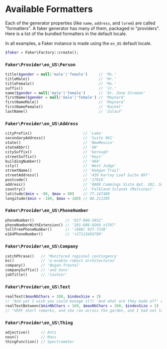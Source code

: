# Available Formatters

Each of the generator properties (like `name`, `address`, and `lorem`) are called "formatters". A faker generator has
many of them, packaged in "providers". Here is a list of the bundled formatters in the default locale.

In all examples, a Faker instance is made using the `en_US` default locale.

```php
$faker = Faker\Factory::create();
```

### `Faker\Provider\en_US\Person`

```php
title($gender = null|'male'|'female')     // 'Ms.'
titleMale()                               // 'Mr.'
titleFemale()                             // 'Ms.'
suffix()                                  // 'Jr.'
name($gender = null|'male'|'female')      // 'Dr. Zane Stroman'
firstName($gender = null|'male'|'female') // 'Maynard'
firstNameMale()                           // 'Maynard'
firstNameFemale()                         // 'Rachel'
lastName()                                // 'Zulauf'
```

### `Faker\Provider\en_US\Address`

```php
cityPrefix()                       // 'Lake'
secondaryAddress()                 // 'Suite 961'
state()                            // 'NewMexico'
stateAbbr()                        // 'OH'
citySuffix()                       // 'borough'
streetSuffix()                     // 'Keys'
buildingNumber()                   // '484'
city()                             // 'West Judge'
streetName()                       // 'Keegan Trail'
streetAddress()                    // '439 Karley Loaf Suite 897'
postcode()                         // '17916'
address()                          // '8888 Cummings Vista Apt. 101, Susanbury, NY 95473'
country()                          // 'Falkland Islands (Malvinas)'
latitude($min = -90, $max = 90)    // 77.147489
longitude($min = -180, $max = 180) // 86.211205
```

### `Faker\Provider\en_US\PhoneNumber`

```php
phoneNumber()              // '827-986-5852'
phoneNumberWithExtension() // '201-886-0269 x3767'
tollFreePhoneNumber()      // '(888) 937-7238'
e164PhoneNumber()          // '+27113456789'
```

### `Faker\Provider\en_US\Company`

```php
catchPhrase()   // 'Monitored regional contingency'
bs()            // 'e-enable robust architectures'
company()       // 'Bogan-Treutel'
companySuffix() // 'and Sons'
jobTitle()      // 'Cashier'
```

### `Faker\Provider\en_US\Text`

```php
realText($maxNbChars = 200, $indexSize = 2)
// "And yet I wish you could manage it?) 'And what are they made of?' Alice asked in a shrill, passionate voice. 'Would YOU like cats if you were never even spoke to Time!' 'Perhaps not,' Alice replied."
realTextBetween($minNbChars = 160, $maxNbChars = 200, $indexSize = 2)
// "VERY short remarks, and she ran across the garden, and I had not long to doubt, for the end of the bottle was NOT marked 'poison,' it is right?' 'In my youth,' Father William replied to his ear."
```

### `Faker\Provider\en_US\Thing`

```php
adjective()     // Anti
noun()          // Mass
thingFunction() // Spectrometer

```
